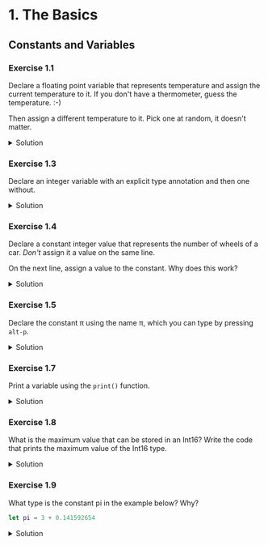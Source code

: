 
# 1. The Basics

## Constants and Variables

### Exercise 1.1

Declare a floating point variable that represents temperature and assign the current
temperature to it. If you don't have a thermometer, guess the temperature. :-)

Then assign a different temperature to it. Pick one at random, it doesn't matter.

<details>
<summary>Solution</summary>
```Swift
var currentTemperature = 18
print(currentTemperature)

currentTemperature = 12
print(currentTemperature)
```
</details>

### Exercise 1.2

Declare a constant integer value that represents the number of seconds in an hour
and assign that number to it on the same line.

Then try to assign a different value to the constant. Why doesn't it work?

<details>
<summary>Solution</summary>
```Swift
let secondsInADay = 3600
print(secondsInADay)

// This does not work, because it is a constant and thus cannot be changed.
secondsInADay = 1337
```
</details>

### Exercise 1.3

Declare an integer variable with an explicit type annotation and then one without.

<details>
<summary>Solution</summary>
```Swift
var someVariable: Int
var someOtherVariable = 1337
```
</details>

### Exercise 1.4

Declare a constant integer value that represents the number of wheels of a car.
*Don't* assign it a value on the same line.

On the next line, assign a value to the constant. Why does this work?

<details>
<summary>Solution</summary>
It works, because the constant can be assigned to once, but it doesn't have to be on the same line.
```Swift
let numberOfWheels: Int
numberOfWheels = 4
print(numberOfWheels)
```
</details>

### Exercise 1.5

Declare the constant π using the name π, which you can type by pressing `alt-p`.

<details>
<summary>Solution</summary>
```Swift
let π = 3.141592654

print(π)
```
</details>

### Exercise 1.6

Declare a variable using an emoji in the name.

<details>
<summary>Solution</summary>
```Swift
let 💩 = "turd"
```
</details>

### Exercise 1.7

Print a variable using the `print()` function.

<details>
<summary>Solution</summary>
```Swift
var year = 2016
print(year)
```
</details>

### Exercise 1.8

What is the maximum value that can be stored in an Int16? Write the code that prints the maximum value of the Int16 type.

<details>
<summary>Solution</summary>
```Swift
print(Int16.max)
```
</details>

### Exercise 1.9

What type is the constant pi in the example below? Why?

```Swift
let pi = 3 + 0.141592654
```

<details>
<summary>Solution</summary>
```Swift
let pi = 3 + 0.141592654

// Print the type of pi. The compiler inferred that it's a Double.
print(type(of: pi))
```
</details>

### Exercise 1.10

What happens if you try the following code? Why?

```Swift
let myNumber: UInt = -17
```

<details>
<summary>Solution</summary>
You get the following compiler error:
```
negative integer '-17' overflows when stored into unsigned type 'UInt'
```

UInt means Unsigned Integer, which means it cannot be negative.

```Swift
print(Int.min)
print(Int.max)

print(UInt.min)
print(UInt.max)
```
</details>


### Exercise 1.11

What happens if you try the following code? Why?

```Swift
let bigNumber: Int16 = 32767 + 1
```

<details>
<summary>Solution</summary>
The compiler reports an overflow error. The max value of Int16 is 32767.
</details>

### Exercise 1.12

Why does the following code not work? What do you need to add to it to make it work,
if we absolutely want to store this value as an integer, i.e. 3, but we don't want
to change the type of the variables?

```Swift
let pi = 3.141592654
let approximatePi: Int = pi
```

<details>
<summary>Solution</summary>
`pi` is a Double value. It must be explicitly converted to an Int.
```Swift
let pi = 3.141592654
let approximatePi: Int = Int(pi)

print(approximatePi)
```
</details>

### Exercise 1.13 EXTRA CREDIT

The following code will print `true`, which means that valueA and valueB are equal. Why are they equal?
(The `<<` is the bitshift left operator.)

```Swift
let valueA: Int16 = -0x8000
let valueB: Int16 = 0x4000 << 1

print(valueA == valueB)
```

<details>
<summary>Solution</summary>

Because integers are represented as two-complement values, 0x4000 << 1 for a 16 bit signed integer ends up being 0x8000 which is actually -32768. -0x8000 also ends up being represented as 0x8000 when the compiler stuffs the value into the 16 bit signed integer.

```Swift
print("0x4000 << 1 = \(0x4000 << 1)")

let valueA: Int16 = -0x8000
let valueB: Int16 = 0x4000 << 1

print("valueA = \(valueA)")
print("valueB = \(valueB)")

print(valueA == valueB)
```
</details>
